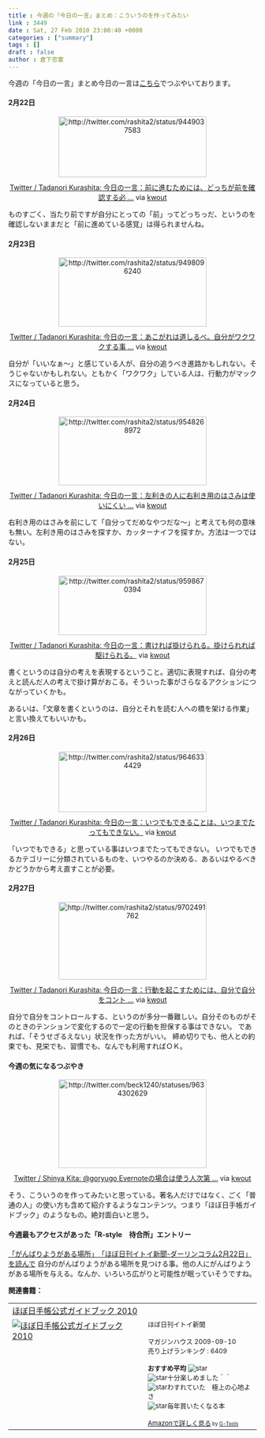 ```yaml
---
title : 今週の「今日の一言」まとめ：こういうのを作ってみたい
link : 3449
date : Sat, 27 Feb 2010 23:00:40 +0000
categories : ["summary"]
tags : []
draft : false
author : 倉下忠憲
---
```


今週の「今日の一言」まとめ今日の一言は<a href="http://twitter.com/rashita2">こちら</a>でつぶやいております。

<h4>2月22日</h4>
<div class="kwout" style="text-align: center;"><img src="http://kwout.com/cutout/h/9w/93/6t9_bor_w300.jpg" alt="http://twitter.com/rashita2/status/9449037583" title="Twitter / Tadanori Kurashita: 今日の一言：前に進むためには、どっちが前を確認する必 ..." width="300" height="123" style="border: none;" usemap="#map_h9w936t9" /><map id="map_h9w936t9" name="map_h9w936t9"><area coords="11,48,60,53" href="http://twitter.com/rashita2/status/9449037583" alt="" shape="rect" /><area coords="11,70,35,94" href="http://twitter.com/rashita2" alt="" shape="rect" /><area coords="46,69,104,84" href="http://twitter.com/rashita2" alt="" shape="rect" /></map><p style="margin-top: 10px; text-align: center;"><a href="http://twitter.com/rashita2/status/9449037583">Twitter / Tadanori Kurashita: 今日の一言：前に進むためには、どっちが前を確認する必 ...</a> via <a href="http://kwout.com/quote/h9w936t9">kwout</a></p></div>
ものすごく、当たり前ですが自分にとっての「前」ってどっちっだ、というのを確認しないままだと「前に進めている感覚」は得られませんね。
<h4>2月23日</h4>
<div class="kwout" style="text-align: center;"><img src="http://kwout.com/cutout/b/wn/xt/94x_bor_w300.jpg" alt="http://twitter.com/rashita2/status/9498096240" title="Twitter / Tadanori Kurashita: 今日の一言：あこがれは道しるべ。自分がワクワクする事 ..." width="300" height="140" style="border: none;" usemap="#map_bwnxt94x" /><map id="map_bwnxt94x" name="map_bwnxt94x"><area coords="13,65,64,71" href="http://twitter.com/rashita2/status/9498096240" alt="" shape="rect" /><area coords="13,87,37,111" href="http://twitter.com/rashita2" alt="" shape="rect" /><area coords="47,87,105,102" href="http://twitter.com/rashita2" alt="" shape="rect" /></map><p style="margin-top: 10px; text-align: center;"><a href="http://twitter.com/rashita2/status/9498096240">Twitter / Tadanori Kurashita: 今日の一言：あこがれは道しるべ。自分がワクワクする事 ...</a> via <a href="http://kwout.com/quote/bwnxt94x">kwout</a></p></div>
自分が「いいなぁ〜」と感じている人が、自分の追うべき進路かもしれない。そうじゃないかもしれない。ともかく「ワクワク」している人は、行動力がマックスになっていると思う。
<h4>2月24日</h4>
<div class="kwout" style="text-align: center;"><img src="http://kwout.com/cutout/n/ji/2b/qs2_bor_w300.jpg" alt="http://twitter.com/rashita2/status/9548268972" title="Twitter / Tadanori Kurashita: 今日の一言：左利きの人に右利き用のはさみは使いにくい ..." width="300" height="139" style="border: none;" usemap="#map_nji2bqs2" /><map id="map_nji2bqs2" name="map_nji2bqs2"><area coords="14,67,63,72" href="http://twitter.com/rashita2/status/9548268972" alt="" shape="rect" /><area coords="14,88,37,112" href="http://twitter.com/rashita2" alt="" shape="rect" /><area coords="48,88,106,103" href="http://twitter.com/rashita2" alt="" shape="rect" /></map><p style="margin-top: 10px; text-align: center;"><a href="http://twitter.com/rashita2/status/9548268972">Twitter / Tadanori Kurashita: 今日の一言：左利きの人に右利き用のはさみは使いにくい ...</a> via <a href="http://kwout.com/quote/nji2bqs2">kwout</a></p></div>
右利き用のはさみを前にして「自分ってだめなやつだな〜」と考えても何の意味も無い。左利き用のはさみを探すか、カッターナイフを探すか。方法は一つではない。
<h4>2月25日</h4>
<div class="kwout" style="text-align: center;"><img src="http://kwout.com/cutout/9/v2/z7/gyj_bor_w300.jpg" alt="http://twitter.com/rashita2/status/9598670394" title="Twitter / Tadanori Kurashita: 今日の一言：書ければ掛けられる。掛けられれば駆けられる。" width="300" height="120" style="border: none;" usemap="#map_9v2z7gyj" /><map id="map_9v2z7gyj" name="map_9v2z7gyj"><area coords="13,48,61,53" href="http://twitter.com/rashita2/status/9598670394" alt="" shape="rect" /><area coords="13,70,36,94" href="http://twitter.com/rashita2" alt="" shape="rect" /><area coords="47,69,105,84" href="http://twitter.com/rashita2" alt="" shape="rect" /></map><p style="margin-top: 10px; text-align: center;"><a href="http://twitter.com/rashita2/status/9598670394">Twitter / Tadanori Kurashita: 今日の一言：書ければ掛けられる。掛けられれば駆けられる。</a> via <a href="http://kwout.com/quote/9v2z7gyj">kwout</a></p></div>
書くというのは自分の考えを表現するということ。適切に表現すれば、自分の考えと読んだ人の考えで掛け算がおこる。そういった事がさらなるアクションにつながっていくかも。

あるいは、「文章を書くというのは、自分とそれを読む人への橋を架ける作業」と言い換えてもいいかも。
<h4>2月26日</h4>
<div class="kwout" style="text-align: center;"><img src="http://kwout.com/cutout/f/qe/ks/2uk_bor_w300.jpg" alt="http://twitter.com/rashita2/status/9646334429" title="Twitter / Tadanori Kurashita: 今日の一言：いつでもできることは、いつまでたってもできない。" width="300" height="122" style="border: none;" usemap="#map_fqeks2uk" /><map id="map_fqeks2uk" name="map_fqeks2uk"><area coords="13,47,62,53" href="http://twitter.com/rashita2/status/9646334429" alt="" shape="rect" /><area coords="13,69,37,93" href="http://twitter.com/rashita2" alt="" shape="rect" /><area coords="47,69,105,83" href="http://twitter.com/rashita2" alt="" shape="rect" /></map><p style="margin-top: 10px; text-align: center;"><a href="http://twitter.com/rashita2/status/9646334429">Twitter / Tadanori Kurashita: 今日の一言：いつでもできることは、いつまでたってもできない。</a> via <a href="http://kwout.com/quote/fqeks2uk">kwout</a></p></div>
「いつでもできる」と思っている事はいつまでたってもできない。
いつでもできるカテゴリーに分類されているものを、いつやるのか決める、あるいはやるべきかどうかから考え直すことが必要。
<h4>2月27日</h4>
<div class="kwout" style="text-align: center;"><img src="http://kwout.com/cutout/c/bm/bk/nif_bor_w300.jpg" alt="http://twitter.com/rashita2/status/9702491762" title="Twitter / Tadanori Kurashita: 今日の一言：行動を起こすためには、自分で自分をコント ..." width="300" height="157" style="border: none;" usemap="#map_cbmbknif" /><map id="map_cbmbknif" name="map_cbmbknif"><area coords="13,83,39,89" href="http://twitter.com/rashita2/status/9702491762" alt="" shape="rect" /><area coords="13,105,36,129" href="http://twitter.com/rashita2" alt="" shape="rect" /><area coords="47,105,105,120" href="http://twitter.com/rashita2" alt="" shape="rect" /></map><p style="margin-top: 10px; text-align: center;"><a href="http://twitter.com/rashita2/status/9702491762">Twitter / Tadanori Kurashita: 今日の一言：行動を起こすためには、自分で自分をコント ...</a> via <a href="http://kwout.com/quote/cbmbknif">kwout</a></p></div>
自分で自分をコントロールする、というのが多分一番難しい。自分そのものがそのときのテンションで変化するので一定の行動を担保する事はできない。
であれば、「そうせざるえない」状況を作った方がいい。
締め切りでも、他人との約束でも、見栄でも、習慣でも、なんでも利用すればＯＫ。
<h4>今週の気になるつぶやき</h4>
<div class="kwout" style="text-align: center;"><img src="http://kwout.com/cutout/a/mx/mz/8pm_bor_w300.jpg"; alt="http://twitter.com/beck1240/statuses/9634302629"; title="Twitter / Shinya Kita: @goryugo Evernoteの場合は使う人次第 ..." width="300" height="179" style="border: none;" usemap="#map_amxmz8pm" /><map id="map_amxmz8pm" name="map_amxmz8pm"><area coords="26,13,81,28" href="http://twitter.com/goryugo"; alt="" shape="rect" /><area coords="13,104,63,109" href="http://twitter.com/beck1240/status/9634302629"; alt="" shape="rect" /><area coords="84,104,110,109" href="http://twitter.com/goryugo/status/9632751921"; alt="" shape="rect" /><area coords="13,126,37,150" href="http://twitter.com/beck1240"; alt="" shape="rect" /><area coords="47,126,114,140" href="http://twitter.com/beck1240"; alt="" shape="rect" /></map><p style="margin-top: 10px; text-align: center;"><a href="http://twitter.com/beck1240/statuses/9634302629">Twitter / Shinya Kita: @goryugo Evernoteの場合は使う人次第 ...</a> via <a href="http://kwout.com/quote/amxmz8pm">kwout</a></p></div>
そう、こういうのを作ってみたいと思っている。著名人だけではなく、ごく「普通の人」の使い方も含めて紹介するようなコンテンツ。つまり「ほぼ日手帳ガイドブック」のようなもの。絶対面白いと思う。

<h4>今週最もアクセスがあった「R-style　待合所」エントリー</h4>
<a href="http://r-style.posterous.com/-222-2">「がんばりようがある場所」　「ほぼ日刊イトイ新聞-ダーリンコラム2月22日」を読んで</a>
自分のがんばりようがある場所を見つける事。他の人にがんばりようがある場所を与える。なんか、いろいろ広がりと可能性が眠っていそうですね。

<strong>関連書籍：</strong>
<table  border="0" cellpadding="5"><tr><td colspan="2"><a href="http://www.amazon.co.jp/exec/obidos/ASIN/4838720157/rashita1000-22/" target="_top">ほぼ日手帳公式ガイドブック 2010</a></td></tr><tr><td valign="top"><a href="http://www.amazon.co.jp/exec/obidos/ASIN/4838720157/rashita1000-22/" target="_top"><img src="http://ecx.images-amazon.com/images/I/41cgFrarUJL._SL160_.jpg" border="0" alt="ほぼ日手帳公式ガイドブック 2010" /></a></td><td valign="top"><font size="-1">ほぼ日刊イトイ新聞 <br /><br />マガジンハウス  2009-09-10<br />売り上げランキング : 6409<br /><br /><strong>おすすめ平均  </strong><img src="http://g-images.amazon.com/images/G/01/detail/stars-4-0.gif" alt="star" /><br /><img src="http://g-images.amazon.com/images/G/01/detail/stars-5-0.gif" alt="star" />十分楽しめました＾＾<br /><img src="http://g-images.amazon.com/images/G/01/detail/stars-4-0.gif" alt="star" />わすれていた　極上の心地よさ<br /><img src="http://g-images.amazon.com/images/G/01/detail/stars-5-0.gif" alt="star" />毎年買いたくなる本<br /><br /><a href="http://www.amazon.co.jp/exec/obidos/ASIN/4838720157/rashita1000-22/" target="_top">Amazonで詳しく見る</a></font><font size="-2"> by <a href="http://www.goodpic.com/mt/aws/index.html" >G-Tools</a></font></td></tr></table>
